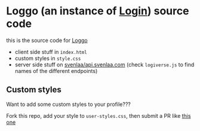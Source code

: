 # Loggo (an instance of [Login](https://todepond.com/lab/login)) source code

this is the source code for [Loggo](https://svenlaa.com/playground/loggo/)

-   client side stuff in `index.html`
-   custom styles in `style.css`
-   server side stuff on [svenlaa/api.svenlaa.com](https://github.com/svenlaa/api.svenlaa.com) (check `logiverse.js` to find names of the different endpoints)

## Custom styles

Want to add some custom styles to your profile???

Fork this repo, add your style to `user-styles.css`, then submit a PR like [this one](https://github.com/TodePond/TodePondDotCom/pull/12)
